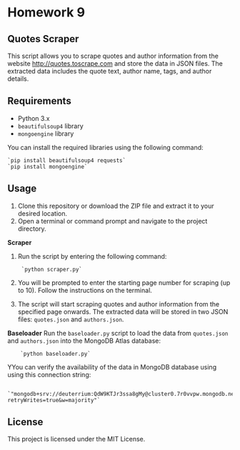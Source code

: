 # Homework 9  

##  Quotes Scraper


This script allows you to scrape quotes and author information from the website http://quotes.toscrape.com and store the data in JSON files. The extracted data includes the quote text, author name, tags, and author details.

## Requirements

- Python 3.x
- `beautifulsoup4` library
- `mongoengine`  library 

You can install the required libraries using the following command:

	`pip install beautifulsoup4 requests`
	`pip install mongoengine`

## Usage

1. Clone this repository or download the ZIP file and extract it to your desired location.
2. Open a terminal or command prompt and navigate to the project directory.

**Scraper**

1. Run the script by entering the following command:

		`python scraper.py`

2. You will be prompted to enter the starting page number for scraping (up to 10). Follow the instructions on the terminal.
3. The script will start scraping quotes and author information from the specified page onwards. The extracted data will be stored in two JSON files: `quotes.json` and `authors.json`.

**Baseloader**
Run the `baseloader.py` script to load the data from `quotes.json` and `authors.json` into the MongoDB Atlas database:

		`python baseloader.py`


YYou can verify the availability of the data in MongoDB database using using this connection string:

		`"mongodb+srv://deuterrium:QdW9KTJr3ssa8gMy@cluster0.7r0vvpw.mongodb.net/test?retryWrites=true&w=majority"`

## License

This project is licensed under the MIT License.
